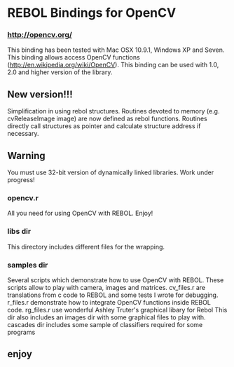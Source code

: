 # REBOL Bindings for OpenCV
### http://opencv.org/

This binding has been tested with Mac OSX 10.9.1, Windows XP and Seven.
This binding allows access OpenCV functions (http://en.wikipedia.org/wiki/OpenCV).
This binding can be used with 1.0, 2.0 and higher version of the library.

## New version!!!
Simplification in using rebol structures. 
Routines devoted to memory (e.g. cvReleaseImage image)  are now defined as rebol functions.
Routines directly call structures as pointer and calculate structure address if necessary.

## Warning
You must use 32-bit version of dynamically linked libraries. 
Work under progress!

### opencv.r 
All you need for using OpenCV with REBOL. Enjoy!

### libs dir
This directory includes different files for the wrapping.

### samples dir
Several scripts which demonstrate how to use OpenCV with REBOL.
These scripts allow to play with camera, images and matrices.
cv_files.r are translations from c code to REBOL and some tests I wrote for debugging.
r_files.r demonstrate how to integrate OpenCV functions inside REBOL code. 
rg_files.r use wonderful Ashley Truter's  graphical libary for Rebol
This dir also includes an images dir with some graphical files to play with.
cascades dir includes some sample of classifiers required for some programs

## enjoy


